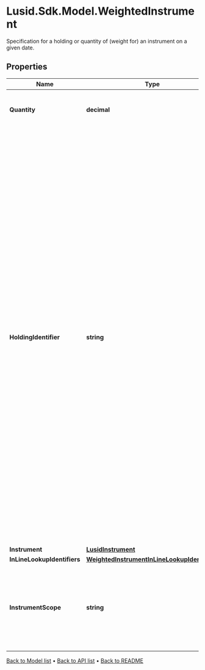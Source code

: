 # Lusid.Sdk.Model.WeightedInstrument
Specification for a holding or quantity of (weight for) an instrument on a given date.

## Properties

Name | Type | Description | Notes
------------ | ------------- | ------------- | -------------
**Quantity** | **decimal** | The quantity of the instrument that is owned. | [optional] 
**HoldingIdentifier** | **string** | Identifier for the instrument. For a single, unique trade or transaction this can be thought of as equivalent to the transaction identifier, or a composite of the sub-holding keys for a regular sub-holding. When there are multiple transactions sharing the same underlying instrument such as purchase of shares on multiple dates where tax implications are different this would not be the case.  In an inlined aggregation request if this is wanted to identify a line item, it can be specified in the set of aggregation keys given on the aggregation request that accompanies the set of weighted instruments. | [optional] 
**Instrument** | [**LusidInstrument**](LusidInstrument.md) |  | [optional] 
**InLineLookupIdentifiers** | [**WeightedInstrumentInLineLookupIdentifiers**](WeightedInstrumentInLineLookupIdentifiers.md) |  | [optional] 
**InstrumentScope** | **string** | The scope in which to resolve the instrument, if no inlined definition is provided. If left empty, the default scope will be used. | [optional] 

[Back to Model list](../README.md#documentation-for-models) &#8226; [Back to API list](../README.md#documentation-for-api-endpoints) &#8226; [Back to README](../README.md)

